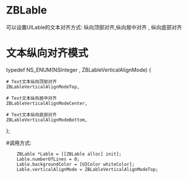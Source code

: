 # ZBLable
可以设置UILable的文本对齐方式: 纵向顶部对齐,纵向居中对齐 , 纵向底部对齐

# 文本纵向对齐模式
typedef NS_ENUM(NSInteger , ZBLableVerticalAlignMode) {

    # Text文本纵向顶部对齐
    ZBLableVerticalAlignModeTop,
    
    # Text文本纵向居中对齐
    ZBLableVerticalAlignModeCenter,
    
    # Text文本纵向底部对齐
    ZBLableVerticalAlignModeBottom,
};

	
  #调用方式:
  
	    ZBLable *Lable = [[ZBLable alloc] init];
	    Lable.numberOfLines = 0;
	    Lable.backgroundColor = [UIColor whiteColor];
	    Lable.verticalAlignMode = ZBLableVerticalAlignModeTop;

